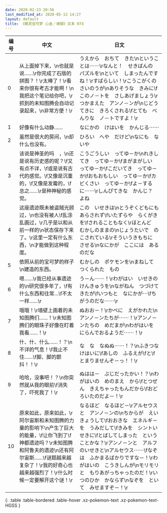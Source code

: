 ```yaml
---
date: 2020-02-23 20:56
last_modified_at: 2020-05-13 14:27
layout: default
title: 《精灵宝可梦 心金／魂银》文本 074
---
```

| 编号 | 中文 | 日文 |
| ---- | ---- | ---- |
| 0 | 从上面掉下来，\n也就是说……\r你完成了石版的拼图？！\r太棒了！\r看来你很有考古才能啊！\n我把这个笔记给你吧，\r抓到的未知图腾会自动记录起来，\n非常方便！\r | うえから　おちて　きた\nということは⋯⋯\rなんと！　せきばんの　パズルを\nといて　しまったんですね！\rすばらしい！\rこうこがくの　さいのうが\nありそうな　きみに\fこのノ－トを　さしあげましょう\rつかまえた　アンノ－ンが\nじどうてきに　きろくされる\fとても　べんりな　ノ－トですよ！\r |
| 1 | 好像有什么动静…… | なにかの　けはいを　かんじる⋯⋯ |
| 2 | 虽然是很大的房间，\n却什么也没有。 | ひろい　へや　だけど\nなにも　ないや |
| 3 | 该说是神圣的吗　，\n还是说有历史感的呢？\f又有点不详，\f或是说有古代的感觉。\f又像是沉重的，\f又像是发霉的，\f总之……\r是种神秘的感觉。 | こうごうしい　ってゆ－か\nれきしてき　ってゆ－か\fまがまがしい　ってゆ－か\fこだいてき　ってゆ－か\fおもおもしい　ってゆ－か\fカビくさい　ってゆ－か\fよ－するに⋯⋯\rしんぴてきな　かんじ？　よね |
| 4 | 这座遗迹既未被盗贼光顾过，\n也没有被人\f乱涂乱画过，\r几乎是以和从前一样的\n状态保存下来了。\r这里一定有什么东西，\n才能做到这种程度。 | この　いせきは\nとうぞくどもにも　あらされず\fいたずらや　らくがきを\fされることもなく\rほとんど　むかしのままの\nじょうたいで　のこされている\rそういうきもちに　させる\nなにかが　ここには　あるのだな |
| 5 | 依照从前的宝可梦的样子\n建造的东西。 | むかしの　ポケモンを\nまねして　つくられた　もの |
| 6 | 嗯……\r我已经从事遗迹的\n研究很多年了，\f有什么东西和往常…\f不太一样……\r | う－ん⋯⋯！\rわがはい　いせきの　けんきゅうを\nながねん　つづけてきたが\fいつもと　なにかが⋯\fちがうのだな⋯⋯\r |
| 7 | 哦哦！\r墙壁上画着的未知图腾们……！\r未知图腾们的眼珠子好像在盯着我看……！\r | ぬおお－！\rかべに　えがかれた\nアンノ－ンたちが⋯⋯！\rアンノ－ンたちの　めだまが\nわがはいを　にらんでおるようだ⋯⋯！\r |
| 8 | 什、什、什么……！？\n不详的气息！\f我止不住……\f脚、脚的颤抖！！\r | な　な　なぬぬ⋯⋯！？\nふきつな　けはいに\fあしの　ふるえが\fと\fとまりませんぞ－っ！！\r |
| 9 | 哈哈，没事吧！？\n你突然就从我的眼前\f消失了，吓死我了！\r | ぬはは－　ぶじだったかい！？\nわがはいの　めのまえ　から\fとつぜん　きえちゃったもんだから\fおどろいたのだよ－！\r |
| 10 | 原来如此，原来如此，\r阿尔宙斯和未知图腾的力量的影响下\n产生了巨大的能量，\f让你飞到了\f神都遗迹吗？\r未知图腾和阿鲁夫的遗迹\n还有阿尔宙斯……\f谜题越来越复杂了！\r我的好奇心也越来越强烈了！\r什么时候一定要解开这个谜！\r | なるほど　なるほど－\rアルセウスと　アンノ－ンの\nちからが　えいきょうして\fおおきな　エネルギ－を　うみだして\fきみを　シントいせきに\fとばしてしまった　ということかな？\rアンノ－ンと　アルフのいせきと\nアルセウス⋯⋯\fなぞは　ふかまるばかりですな－！\rわがはいの　こうきしんが\nモリモリと　もりあがっちゃったのだ！\rいつのひか　かならず\nなぞを　といて　みせますぞ－！\r |
{: .table .table-bordered .table-hover .xz-pokemon-text .xz-pokemon-text-HGSS }